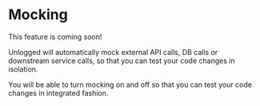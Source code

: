 # Mocking

This feature is coming soon!

Unlogged will automatically mock external API calls, DB calls or downstream service calls, so that you can test your code changes in isolation.

You will be able to turn mocking on and off so that you can test your code changes in integrated fashion.